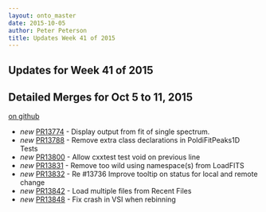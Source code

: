 ```yaml
---
layout: onto_master
date: 2015-10-05
author: Peter Peterson
title: Updates Week 41 of 2015
---
```

Updates for Week 41 of 2015
---------------------------

Detailed Merges for Oct 5 to 11, 2015
-------------------------------------
[on github](https://github.com/mantidproject/mantid/pulls?q=is%3Apr+merged%3A2015-10-06..2015-10-11)

* *new* [PR13774](https://github.com/mantidproject/mantid/pull/13774) - Display output from fit of single spectrum.
* *new* [PR13788](https://github.com/mantidproject/mantid/pull/13788) - Remove extra class declarations in PoldiFitPeaks1D Tests
* *new* [PR13800](https://github.com/mantidproject/mantid/pull/13800) - Allow cxxtest test void on previous line
* *new* [PR13831](https://github.com/mantidproject/mantid/pull/13831) - Remove too wild using namespace(s) from LoadFITS
* *new* [PR13832](https://github.com/mantidproject/mantid/pull/13832) - Re #13736 Improve tooltip on status for local and remote change
* *new* [PR13842](https://github.com/mantidproject/mantid/pull/13842) - Load multiple files from Recent Files
* *new* [PR13848](https://github.com/mantidproject/mantid/pull/13848) - Fix crash in VSI when rebinning
